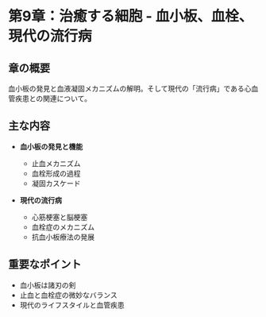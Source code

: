 # 第9章：治癒する細胞 - 血小板、血栓、現代の流行病

## 章の概要
血小板の発見と血液凝固メカニズムの解明。そして現代の「流行病」である心血管疾患との関連について。

## 主な内容
- **血小板の発見と機能**
  - 止血メカニズム
  - 血栓形成の過程
  - 凝固カスケード

- **現代の流行病**
  - 心筋梗塞と脳梗塞
  - 血栓症のメカニズム
  - 抗血小板療法の発展

## 重要なポイント
- 血小板は諸刃の剣
- 止血と血栓症の微妙なバランス
- 現代のライフスタイルと血管疾患